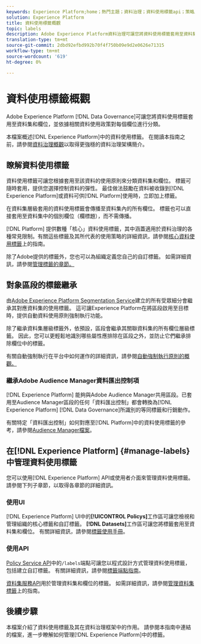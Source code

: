 ```yaml
---
keywords: Experience Platform;home；熱門主題；資料治理；資料使用標籤api；策略服務api；資料使用標籤概述
solution: Experience Platform
title: 資料使用標籤概觀
topic: labels
description: Adobe Experience Platform資料治理可讓您將資料使用標籤套用至資料集和欄位，並依據相關資料使用政策對每個資料使用標籤進行分類。 本檔案概述Experience Platform中的資料使用標籤。
translation-type: tm+mt
source-git-commit: 2dbd92efbd992b70f4f750b09e9d2e0626e71315
workflow-type: tm+mt
source-wordcount: '619'
ht-degree: 0%

---
```



# 資料使用標籤概觀

Adobe Experience Platform [!DNL Data Governance]可讓您將資料使用標籤套用至資料集和欄位，並依據相關資料使用政策對每個欄位進行分類。

本檔案概述[!DNL Experience Platform]中的資料使用標籤。 在閱讀本指南之前，請參閱[資料治理概觀](../home.md)以取得更強穩的資料治理架構簡介。

## 瞭解資料使用標籤

資料使用標籤可讓您根據套用至該資料的使用原則來分類資料集和欄位。 標籤可隨時套用，提供您選擇控制資料的彈性。 最佳做法鼓勵在資料被收錄到[!DNL Experience Platform]或資料可供[!DNL Platform]使用時，立即加上標籤。

在資料集層級套用的資料使用標籤會傳播至資料集內的所有欄位。 標籤也可以直接套用至資料集中的個別欄位（欄標題），而不需傳播。

[!DNL Platform] 提供數種「核心」資料使用標籤，其中涵蓋適用於資料治理的各種常見限制。有關這些標籤及其所代表的使用策略的詳細資訊，請參閱[核心資料使用標籤](reference.md)上的指南。

除了Adobe提供的標籤外，您也可以為組織定義您自己的自訂標籤。 如需詳細資訊，請參閱[管理標籤的章節。](#manage-labels)

## 對象區段的標籤繼承

由[Adobe Experience Platform Segmentation Service](../../segmentation/home.md)建立的所有受眾細分會繼承其對應資料集的使用標籤。 這可讓Experience Platform在將區段啟用至目標時，提供自動資料使用原則強制執行功能。

除了繼承資料集層級標籤外，依預設，區段會繼承其關聯資料集的所有欄位層級標籤。 因此，您可以更輕鬆地識別哪些屬性應排除在區段之外，並防止它們繼承排除欄位中的標籤。

有關自動強制執行在平台中如何運作的詳細資訊，請參閱[自動強制執行原則的概觀。](../enforcement/auto-enforcement.md)

### 繼承Adobe Audience Manager資料匯出控制項

[!DNL Experience Platform] 能夠與Adobe Audience Manager共用區段。已套用至Audience Manager區段的任何「資料匯出控制」都會轉換為[!DNL Experience Platform] [!DNL Data Governance]所識別的等同標籤和行銷動作。

有關特定「資料匯出控制」如何對應至[!DNL Platform]中的資料使用標籤的參考，請參閱[Audience Manager檔案](https://experienceleague.adobe.com/docs/audience-manager/user-guide/implementation-integration-guides/integration-experience-platform/aam-aep-audience-sharing.html#aam-data-export-control-in-aep)。

## 在[!DNL Experience Platform] {#manage-labels}中管理資料使用標籤

您可以使用[!DNL Experience Platform] API或使用者介面來管理資料使用標籤。 請參閱下列子章節，以取得各章節的詳細資訊。

### 使用UI

[!DNL Experience Platform] UI中的&#x200B;**[!UICONTROL Policys]**&#x200B;工作區可讓您檢視和管理組織的核心標籤和自訂標籤。 **[!DNL Datasets]**&#x200B;工作區可讓您將標籤套用至資料集和欄位。 有關詳細資訊，請參閱[標籤使用手冊](user-guide.md)。

### 使用API

[Policy Service API](https://www.adobe.io/apis/experienceplatform/home/api-reference.html#!acpdr/swagger-specs/dule-policy-service.yaml)中的`/labels`端點可讓您以程式設計方式管理資料使用標籤，包括建立自訂標籤。 有關詳細資訊，請參閱[標籤端點指南](../api/labels.md)。

[資料集服務API](https://www.adobe.io/apis/experienceplatform/home/api-reference.html#!acpdr/swagger-specs/dataset-service.yaml)用於管理資料集和欄位的標籤。 如需詳細資訊，請參閱[管理資料集標籤](./dataset-api.md)上的指南。

## 後續步驟

本檔案介紹了資料使用標籤及其在資料治理框架中的作用。 請參閱本指南中連結的檔案，進一步瞭解如何管理[!DNL Experience Platform]中的標籤。